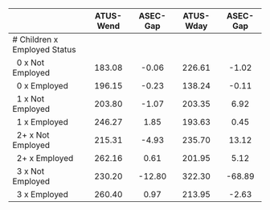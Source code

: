 
|                      |    ATUS-Wend |     ASEC-Gap |    ATUS-Wday |     ASEC-Gap |
| -------------------- | :----------: | :----------: | :----------: | :----------: |
| # Children x Employed Status |              |              |              |              |
| &nbsp;&nbsp;0 x Not Employed |       183.08 |        -0.06 |       226.61 |        -1.02 |
| &nbsp;&nbsp;0 x Employed |       196.15 |        -0.23 |       138.24 |        -0.11 |
| &nbsp;&nbsp;1 x Not Employed |       203.80 |        -1.07 |       203.35 |         6.92 |
| &nbsp;&nbsp;1 x Employed |       246.27 |         1.85 |       193.63 |         0.45 |
| &nbsp;&nbsp;2+ x Not Employed |       215.31 |        -4.93 |       235.70 |        13.12 |
| &nbsp;&nbsp;2+ x Employed |       262.16 |         0.61 |       201.95 |         5.12 |
| &nbsp;&nbsp;3 x Not Employed |       230.20 |       -12.80 |       322.30 |       -68.89 |
| &nbsp;&nbsp;3 x Employed |       260.40 |         0.97 |       213.95 |        -2.63 |

